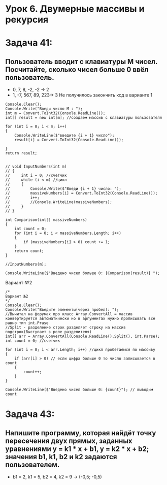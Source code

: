 # Урок 6. Двумерные массивы и рекурсия
# Задача 41: 
## Пользователь вводит с клавиатуры M чисел. Посчитайте, сколько чисел больше 0 ввёл пользователь.
* 0, 7, 8, -2, -2 -> 2
* 1, -7, 567, 89, 223-> 3
Не получилось закончить код в варианте 1 
```
Console.Clear();
Console.Write("Введи число М : ");
int m = Convert.ToInt32(Console.ReadLine());
int[] result = new int[m]; //создаем массив с клавиатуры пользователя 

for (int i = 0; i < m; i++)
{
    Console.WriteLine($"введите {i + 1} число");
    result[i] = Convert.ToInt32(Console.ReadLine());

}
return result;


// void InputNumbers(int m)
// {
//     int i = 0; //счетчик
//     while (i < m) //цикл 
//     {
//         Console.Write($"Введи {i + 1} число: ");
//         massiveNumbers[i] = Convert.ToInt32(Console.ReadLine());
//         i++;
//         //Console.WriteLine(massiveNumbers);
//     }
// }

int Comparison(int[] massiveNumbers)
{
    int count = 0;
    for (int i = 0; i < massiveNumbers.Length; i++)
    {
        if (massiveNumbers[i] > 0) count += 1;
    }
    return count;
}

//InputNumbers(m);

Console.WriteLine($"Введено чисел больше 0: {Comparison(result)} ");
```
Вариант №2
```
/*
Вариант №2
*/
Console.Clear();
Console.Write("Введите элементы(через пробел): ");
//Вычитал на форумах про класс Array.ConvertAll = массив конвертируется автоматически но в аргументах нужно прописывать все равно тип int.Prase 
//Split - разделение строк разделяет строку на массив подстрок(Выступает в роле разделителя)
int[] arr = Array.ConvertAll(Console.ReadLine().Split(), int.Parse);
int count = 0; //счетчик 

for (int i = 0; i < arr.Length; i++) //цикл пробегаемся по массиву 
{
    if (arr[i] > 0) // если цифра больше 0 то число записывается в count 
    {
        count++;
    }
}

Console.WriteLine($"Введено чисел больше 0: {count}"); // выводим count 

```

# Задача 43:
## Напишите программу, которая найдёт точку пересечения двух прямых, заданных уравнениями y = k1 * x + b1, y = k2 * x + b2; значения b1, k1, b2 и k2 задаются пользователем.
* b1 = 2, k1 = 5, b2 = 4, k2 = 9 -> (-0,5; -0,5)